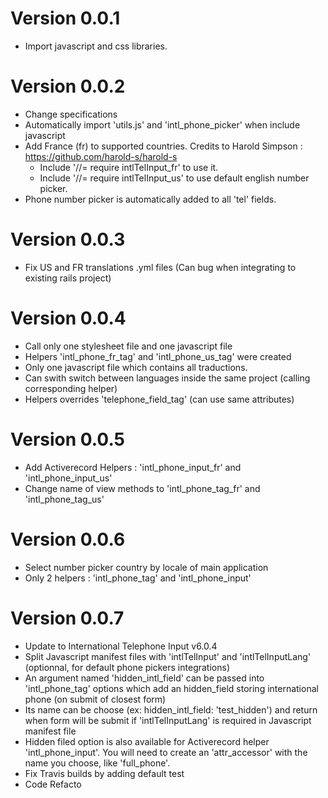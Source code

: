 # Version 0.0.1

  - Import javascript and css libraries.

# Version 0.0.2

  - Change specifications
  - Automatically import 'utils.js' and 'intl_phone_picker' when include javascript
  - Add France (fr) to supported countries. Credits to Harold Simpson : https://github.com/harold-s/harold-s
    - Include '//= require intlTelInput_fr' to use it.
    - Include '//= require intlTelInput_us' to use default english number picker.
  - Phone number picker is automatically added to all 'tel' fields.

# Version 0.0.3

  - Fix US and FR translations .yml files (Can bug when integrating to existing rails project)

# Version 0.0.4

  - Call only one stylesheet file and one javascript file
  - Helpers 'intl_phone_fr_tag' and 'intl_phone_us_tag' were created
  - Only one javascript file which contains all traductions.
  - Can swith switch between languages inside the same project (calling corresponding helper)
  - Helpers overrides 'telephone_field_tag' (can use same attributes)

# Version 0.0.5

  - Add Activerecord Helpers : 'intl_phone_input_fr' and 'intl_phone_input_us'
  - Change name of view methods to 'intl_phone_tag_fr' and 'intl_phone_tag_us'

# Version 0.0.6

  - Select number picker country by locale of main application
  - Only 2 helpers : 'intl_phone_tag' and 'intl_phone_input'

# Version 0.0.7

  - Update to International Telephone Input v6.0.4
  - Split Javascript manifest files with 'intlTelInput' and 'intlTelInputLang' (optionnal, for default phone pickers integrations)
  - An argument named 'hidden_intl_field' can be passed into 'intl_phone_tag' options which add an hidden_field storing international phone (on submit of closest form)
  - Its name can be choose (ex: hidden_intl_field: 'test_hidden') and return when form will be submit if 'intlTelInputLang' is required in Javascript manifest file
  - Hidden filed option is also available for Activerecord helper 'intl_phone_input'. You will need to create an 'attr_accessor' with the name you choose, like 'full_phone'.
  - Fix Travis builds by adding default test
  - Code Refacto
